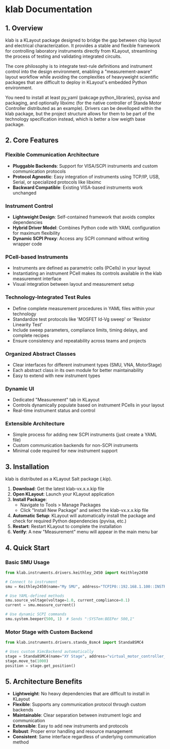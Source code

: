 # klab Documentation

## 1. Overview

klab is a KLayout package designed to bridge the gap between chip layout and electrical characterization. It provides a stable and flexible framework for controlling laboratory instruments directly from KLayout, streamlining the process of testing and validating integrated circuits.

The core philosophy is to integrate test-rule definitions and instrument control into the design environment, enabling a "measurement-aware" layout workflow while avoiding the complexities of heavyweight scientific packages that are difficult to deploy in KLayout's embedded Python environment.

You need to install at least py_yaml (pakcage python_libraries), pyvisa and packaging, and optionally libximc (for the native controller of Standa Motor Controller distributed as an example). Drivers can be develloped within the klab package, but the project structure allows for them to be part of the technology specification instead, which is better a low weigth base package.

## 2. Core Features

### Flexible Communication Architecture
- **Pluggable Backends**: Support for VISA/SCPI instruments and custom communication protocols
- **Protocol Agnostic**: Easy integration of instruments using TCP/IP, USB, Serial, or specialized protocols like libximc
- **Backward Compatible**: Existing VISA-based instruments work unchanged

### Instrument Control
- **Lightweight Design**: Self-contained framework that avoids complex dependencies
- **Hybrid Driver Model**: Combines Python code with YAML configuration for maximum flexibility
- **Dynamic SCPI Proxy**: Access any SCPI command without writing wrapper code

### PCell-based Instruments
- Instruments are defined as parametric cells (PCells) in your layout
- Instantiating an instrument PCell makes its controls available in the klab measurement interface
- Visual integration between layout and measurement setup

### Technology-Integrated Test Rules
- Define complete measurement procedures in YAML files within your technology
- Standardize test protocols like 'MOSFET Id-Vg sweep' or 'Resistor Linearity Test'
- Include sweep parameters, compliance limits, timing delays, and complete recipes
- Ensure consistency and repeatability across teams and projects

### Organized Abstract Classes
- Clear interfaces for different instrument types (SMU, VNA, MotorStage)
- Each abstract class in its own module for better maintainability
- Easy to extend with new instrument types

### Dynamic UI
- Dedicated "Measurement" tab in KLayout
- Controls dynamically populate based on instrument PCells in your layout
- Real-time instrument status and control

### Extensible Architecture
- Simple process for adding new SCPI instruments (just create a YAML file)
- Custom communication backends for non-SCPI instruments
- Minimal code required for new instrument support

## 3. Installation

klab is distributed as a KLayout Salt package (.kip).

1. **Download**: Get the latest klab-vx.x.x.kip file
2. **Open KLayout**: Launch your KLayout application
3. **Install Package**: 
   - Navigate to Tools > Manage Packages
   - Click "Install New Package" and select the klab-vx.x.x.kip file
4. **Automatic Setup**: KLayout will automatically install the package and check for required Python dependencies (pyvisa, etc.)
5. **Restart**: Restart KLayout to complete the installation
6. **Verify**: A new "Measurement" menu will appear in the main menu bar

## 4. Quick Start

### Basic SMU Usage
```python
from klab.instruments.drivers.keithley_2450 import Keithley2450

# Connect to instrument
smu = Keithley2450(name="My SMU", address="TCPIP0::192.168.1.100::INSTR")

# Use YAML-defined methods
smu.source_voltage(voltage=1.0, current_compliance=0.1)
current = smu.measure_current()

# Use dynamic SCPI commands
smu.system.beeper(500, 1)  # Sends ":SYSTem:BEEPer 500,1"
```

### Motor Stage with Custom Backend
```python
from klab.instruments.drivers.standa_8smc4 import Standa8SMC4

# Uses custom XimcBackend automatically
stage = Standa8SMC4(name="XY Stage", address="virtual_motor_controller_1.bin")
stage.move_to(1000)
position = stage.get_position()
```

## 5. Architecture Benefits

- **Lightweight**: No heavy dependencies that are difficult to install in KLayout
- **Flexible**: Supports any communication protocol through custom backends
- **Maintainable**: Clear separation between instrument logic and communication
- **Extensible**: Easy to add new instruments and protocols
- **Robust**: Proper error handling and resource management
- **Consistent**: Same interface regardless of underlying communication method